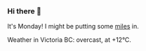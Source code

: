 ### Hi there :wave:

It's Monday! I might be putting some [miles](https://www.strava.com/athletes/889963) in.

Weather in Victoria BC: overcast, at +12°C.
